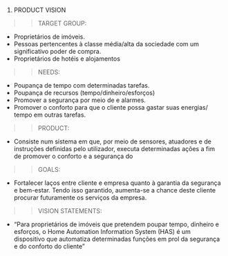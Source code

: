 1) PRODUCT VISION

>> TARGET GROUP:
- Proprietários de imóveis.
- Pessoas pertencentes à classe média/alta da sociedade com um significativo poder de compra.
- Proprietários de hotéis e alojamentos

>> NEEDS:
- Poupança de tempo com determinadas tarefas.
- Poupança de recursos (tempo/dinheiro/esforços)
- Promover a segurança por meio de e alarmes.
- Promover o conforto para que o cliente possa gastar suas energias/ tempo em outras tarefas.

>> PRODUCT:
- Consiste num sistema em que, por meio de sensores, atuadores e de instruções definidas pelo utilizador, executa determinadas ações a fim de promover o conforto e a segurança do

>> GOALS:
- Fortalecer laços entre cliente e empresa quanto à garantia da segurança e bem-estar. Tendo isso garantido, aumenta-se a chance deste cliente procurar futuramente os serviços da empresa.

>> VISION STATEMENTS:
- “Para proprietários de imóveis que pretendem poupar tempo, dinheiro e esforços, o Home Automation Information System (HAS) é um dispositivo que automatiza determinadas funções em prol da segurança e do conforto do cliente”
